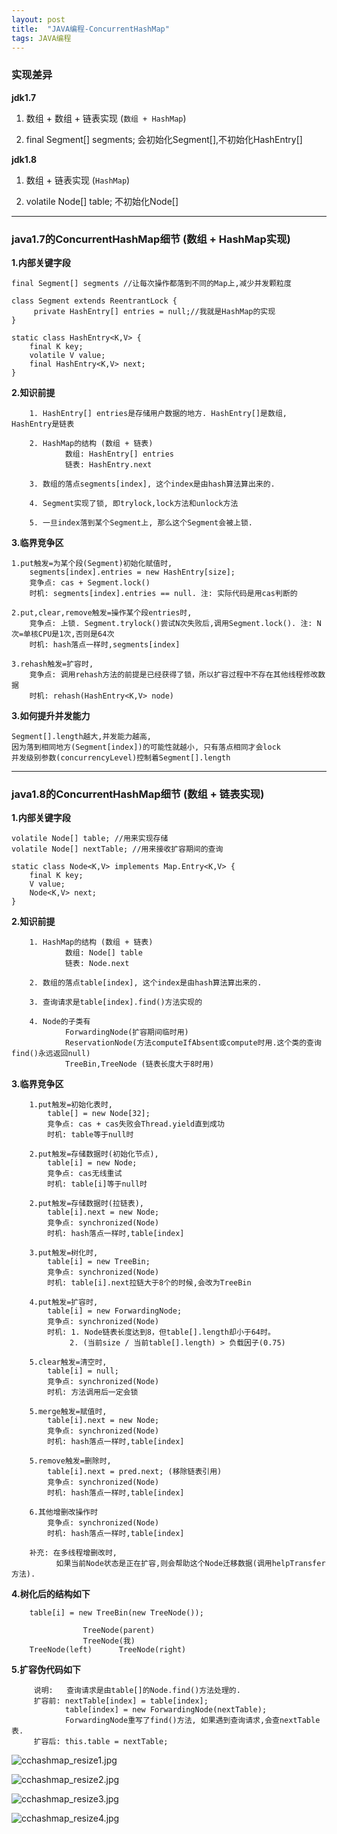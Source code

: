 ```yaml
---
layout: post
title:  "JAVA编程-ConcurrentHashMap"
tags: JAVA编程
---
```


### 实现差异

**jdk1.7** 

1. 数组 + 数组 + 链表实现 (`数组 + HashMap`)

2. final Segment[] segments; 会初始化Segment[],不初始化HashEntry[]


**jdk1.8** 

1. 数组 + 链表实现 (`HashMap`)

2. volatile Node[] table; 不初始化Node[]


 ---
 
### java1.7的ConcurrentHashMap细节 (数组 + HashMap实现)

**1.内部关键字段**

    final Segment[] segments //让每次操作都落到不同的Map上,减少并发颗粒度
    
    class Segment extends ReentrantLock {
         private HashEntry[] entries = null;//我就是HashMap的实现
    }
    
    static class HashEntry<K,V> {
        final K key;
        volatile V value;
        final HashEntry<K,V> next;
    }
    
**2.知识前提**

        1. HashEntry[] entries是存储用户数据的地方. HashEntry[]是数组, HashEntry是链表
      
        2. HashMap的结构 (数组 + 链表) 
                数组: HashEntry[] entries
                链表: HashEntry.next
        
        3. 数组的落点segments[index], 这个index是由hash算法算出来的.
        
        4. Segment实现了锁, 即trylock,lock方法和unlock方法
                
        5. 一旦index落到某个Segment上, 那么这个Segment会被上锁.
        
**3.临界竞争区** 

    1.put触发=为某个段(Segment)初始化赋值时,
        segments[index].entries = new HashEntry[size];  
        竞争点: cas + Segment.lock()
        时机: segments[index].entries == null. 注: 实际代码是用cas判断的
        
    2.put,clear,remove触发=操作某个段entries时,
        竞争点: 上锁. Segment.trylock()尝试N次失败后,调用Segment.lock(). 注: N次=单核CPU是1次,否则是64次 
        时机: hash落点一样时,segments[index]

    3.rehash触发=扩容时,
        竞争点: 调用rehash方法的前提是已经获得了锁，所以扩容过程中不存在其他线程修改数据
        时机: rehash(HashEntry<K,V> node)
    
**3.如何提升并发能力** 

    Segment[].length越大,并发能力越高, 
    因为落到相同地方(Segment[index])的可能性就越小, 只有落点相同才会lock
    并发级别参数(concurrencyLevel)控制着Segment[].length

 ---
 
### java1.8的ConcurrentHashMap细节 (数组 + 链表实现)

**1.内部关键字段**
 
    volatile Node[] table; //用来实现存储
    volatile Node[] nextTable; //用来接收扩容期间的查询

    static class Node<K,V> implements Map.Entry<K,V> {
        final K key;
        V value;
        Node<K,V> next;
    }
    
**2.知识前提**
        
        1. HashMap的结构 (数组 + 链表) 
                数组: Node[] table
                链表: Node.next
                
        2. 数组的落点table[index], 这个index是由hash算法算出来的.
        
        3. 查询请求是table[index].find()方法实现的

        4. Node的子类有 
                ForwardingNode(扩容期间临时用)
                ReservationNode(方法computeIfAbsent或compute时用.这个类的查询find()永远返回null)
                TreeBin,TreeNode (链表长度大于8时用)

      
**3.临界竞争区** 

        1.put触发=初始化表时,     
            table[] = new Node[32]; 
            竞争点: cas + cas失败会Thread.yield直到成功
            时机: table等于null时
            
        2.put触发=存储数据时(初始化节点),
            table[i] = new Node; 
            竞争点: cas无线重试
            时机: table[i]等于null时
            
        2.put触发=存储数据时(拉链表),
            table[i].next = new Node; 
            竞争点: synchronized(Node)
            时机: hash落点一样时,table[index]
            
        3.put触发=树化时,
            table[i] = new TreeBin; 
            竞争点: synchronized(Node) 
            时机: table[i].next拉链大于8个的时候,会改为TreeBin
            
        4.put触发=扩容时,
            table[i] = new ForwardingNode; 
            竞争点: synchronized(Node)
            时机: 1. Node链表长度达到8，但table[].length却小于64时。
                 2. (当前size / 当前table[].length) > 负载因子(0.75)
                 
        5.clear触发=清空时,
            table[i] = null; 
            竞争点: synchronized(Node)
            时机: 方法调用后一定会锁

        5.merge触发=赋值时,
            table[i].next = new Node; 
            竞争点: synchronized(Node)
            时机: hash落点一样时,table[index]
            
        5.remove触发=删除时,
            table[i].next = pred.next; (移除链表引用)
            竞争点: synchronized(Node)
            时机: hash落点一样时,table[index]
                      
        6.其他增删改操作时
            竞争点: synchronized(Node)
            时机: hash落点一样时,table[index]
        
        补充: 在多线程增删改时,
              如果当前Node状态是正在扩容,则会帮助这个Node迁移数据(调用helpTransfer方法).
        
        
**4.树化后的结构如下**

        table[i] = new TreeBin(new TreeNode());
        
                    TreeNode(parent)
                    TreeNode(我)
        TreeNode(left)      TreeNode(right)
    
    
    
**5.扩容伪代码如下** 

         说明:   查询请求是由table[]的Node.find()方法处理的.
         扩容前: nextTable[index] = table[index];
                table[index] = new ForwardingNode(nextTable);
                ForwardingNode重写了find()方法, 如果遇到查询请求,会查nextTable表.
         扩容后: this.table = nextTable;
         
         
![cchashmap_resize1.jpg](../../../images/postimg/cchashmap_resize1.jpg)

![cchashmap_resize2.jpg](../../../images/postimg/cchashmap_resize2.jpg)

![cchashmap_resize3.jpg](../../../images/postimg/cchashmap_resize3.jpg)

![cchashmap_resize4.jpg](../../../images/postimg/cchashmap_resize4.jpg)
